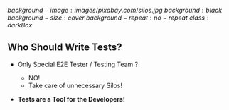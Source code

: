 $background-image:images/pixabay.com/silos.jpg$
$background:black$
$background-size:cover$
$background-repeat:no-repeat$
$class:darkBox$

## Who Should Write Tests?

* Only Special E2E Tester / Testing Team ?

    * NO! 
    * Take care of unnecessary Silos!

* **Tests are a Tool for the Developers!**
